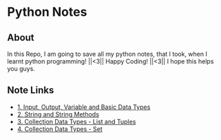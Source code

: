 
# Python Notes
## About
In this Repo, I am going to save all my python notes, that I took, when I learnt python programming! ||<3|| Happy Coding! ||<3||
I hope this helps you guys.

## Note Links

 - [1. Input, Output, Variable and Basic Data Types](https://github.com/mdhasanxcode/Python-Notes/blob/3d6b53a11d3a1e8e0429bf193a3233e0ace483c0/Python%20Note%201%20(Print%2C%20Input%2C%20Formatting%2C%20Variable%2C%20Basic%20Data%20Types).ipynb)
 - [2. String and String Methods](https://github.com/mdhasanxcode/Python-Notes/blob/3d6b53a11d3a1e8e0429bf193a3233e0ace483c0/Python%20Note%202(String%20and%20Methods).ipynb)
 - [3. Collection Data Types - List and Tuples](https://github.com/mdhasanxcode/Python-Notes/blob/3d6b53a11d3a1e8e0429bf193a3233e0ace483c0/Python%20Note%203%20(List%20and%20Tuple).ipynb)
 - [4. Collection Data Types - Set](https://github.com/mdhasanxcode/Python-Notes/blob/3d6b53a11d3a1e8e0429bf193a3233e0ace483c0/Python%20Note%204%20(Set).ipynb)






